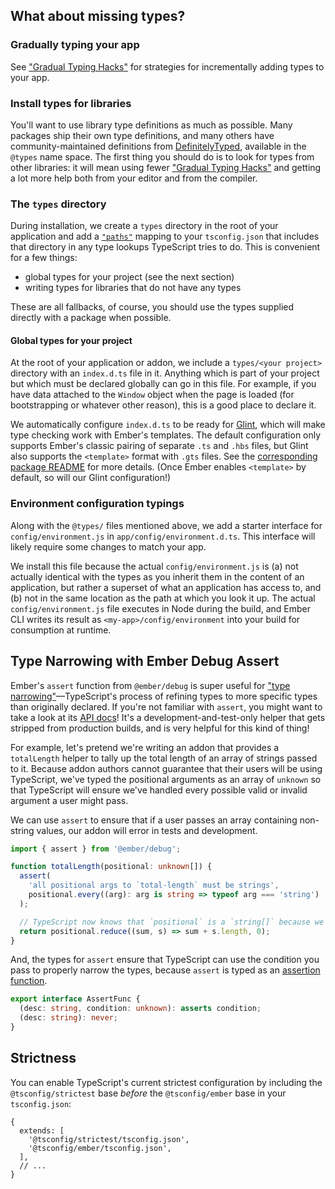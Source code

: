 ## What about missing types?

### Gradually typing your app

See ["Gradual Typing Hacks"][gradual-typing-hacks] for strategies for incrementally adding types to your app.

### Install types for libraries

You'll want to use library type definitions as much as possible. Many packages ship their own type definitions, and many others have community-maintained definitions from [DefinitelyTyped][], available in the `@types` name space. The first thing you should do is to look for types from other libraries: it will mean using fewer ["Gradual Typing Hacks"][gradual-typing-hacks] and getting a lot more help both from your editor and from the compiler.

### The `types` directory

During installation, we create a `types` directory in the root of your application and add a [`"paths"`][tsconfig-paths] mapping to your `tsconfig.json` that includes that directory in any type lookups TypeScript tries to do. This is convenient for a few things:

- global types for your project (see the next section)
- writing types for libraries that do not have any types

These are all fallbacks, of course, you should use the types supplied directly with a package when possible.

#### Global types for your project

At the root of your application or addon, we include a `types/<your project>` directory with an `index.d.ts` file in it. Anything which is part of your project but which must be declared globally can go in this file. For example, if you have data attached to the `Window` object when the page is loaded (for bootstrapping or whatever other reason), this is a good place to declare it.

We automatically configure `index.d.ts` to be ready for [Glint][], which will make type checking work with Ember's templates. The default configuration only supports Ember's classic pairing of separate `.ts` and `.hbs` files, but Glint also supports the `<template>` format with `.gts` files. See the [corresponding package README][glint-environment-ember-template-imports] for more details. (Once Ember enables `<template>` by default, so will our Glint configuration!)

### Environment configuration typings

Along with the `@types/` files mentioned above, we add a starter interface for `config/environment.js` in `app/config/environment.d.ts`. This interface will likely require some changes to match your app.

We install this file because the actual `config/environment.js` is (a) not actually identical with the types as you inherit them in the content of an application, but rather a superset of what an application has access to, and (b) not in the same location as the path at which you look it up. The actual `config/environment.js` file executes in Node during the build, and Ember CLI writes its result as `<my-app>/config/environment` into your build for consumption at runtime.

## Type Narrowing with Ember Debug Assert

Ember's `assert` function from `@ember/debug` is super useful for ["type narrowing"][type-narrowing]—TypeScript's process of refining types to more specific types than originally declared. If you're not familiar with `assert`, you might want to take a look at its [API docs][debug-assert]! It's a development-and-test-only helper that gets stripped from production builds, and is very helpful for this kind of thing!

For example, let's pretend we're writing an addon that provides a `totalLength` helper to tally up the total length of an array of strings passed to it. Because addon authors cannot guarantee that their users will be using TypeScript, we've typed the positional arguments as an array of `unknown` so that TypeScript will ensure we've handled every possible valid or invalid argument a user might pass.

We can use `assert` to ensure that if a user passes an array containing non-string values, our addon will error in tests and development.

```typescript
import { assert } from '@ember/debug';

function totalLength(positional: unknown[]) {
  assert(
    'all positional args to `total-length` must be strings',
    positional.every((arg): arg is string => typeof arg === 'string')
  );

  // TypeScript now knows that `positional` is a `string[]` because we asserted above
  return positional.reduce((sum, s) => sum + s.length, 0);
}
```

And, the types for `assert` ensure that TypeScript can use the condition you pass to properly narrow the types, because `assert` is typed as an [assertion function][assertion-function].

```typescript
export interface AssertFunc {
  (desc: string, condition: unknown): asserts condition;
  (desc: string): never;
}
```

## Strictness

You can enable TypeScript's current strictest configuration by including the `@tsconfig/strictest` base _before_ the `@tsconfig/ember` base in your `tsconfig.json`:

```json5 {data-filename="tsconfig.json" data-diff="+3"}
{
  extends: [
    '@tsconfig/strictest/tsconfig.json',
    '@tsconfig/ember/tsconfig.json',
  ],
  // ...
}
```

<!-- Internal links -->

[gradual-typing-hacks]: ../../application-development/converting-an-app/#toc_gradual-typing-hacks

<!-- External links -->

[assertion-function]: https://www.typescriptlang.org/docs/handbook/release-notes/typescript-3-7.html#assertion-functions
[debug-assert]: https://api.emberjs.com/ember/5.4.0/functions/@ember%2Fdebug/assert
[DefinitelyTyped]: https://github.com/DefinitelyTyped/DefinitelyTyped
[glint-environment-ember-template-imports]: https://github.com/typed-ember/glint/tree/main/packages/environment-ember-template-imports#readme
[glint]: https://typed-ember.gitbook.io/glint
[tsconfig-paths]: https://www.typescriptlang.org/tsconfig#paths
[type-narrowing]: https://www.typescriptlang.org/docs/handbook/2/narrowing.html
